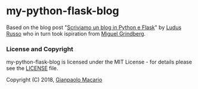 # my-python-flask-blog

Based on the blog post "[Scriviamo un blog in Python e Flask](https://ludusrusso.cc/2016/12/27/tutorial-flask/)" by [Ludus Russo](https://ludusrusso.cc/) who in turn took ispiration from [Miguel Grindberg](https://blog.miguelgrinberg.com/).

### License and Copyright

my-python-flask-blog is licensed under the MIT License - for details please see the [LICENSE](LICENSE) file.

Copyright (C) 2018, [Gianpaolo Macario](https://gmacario.github.io/)

<!-- EOF -->
